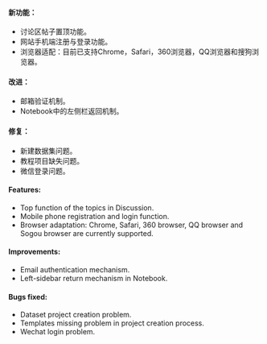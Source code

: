 #### 新功能：
- 讨论区帖子置顶功能。
- 网站手机端注册与登录功能。
- 浏览器适配：目前已支持Chrome，Safari，360浏览器，QQ浏览器和搜狗浏览器。

#### 改进：
- 邮箱验证机制。
- Notebook中的左侧栏返回机制。

#### 修复：
- 新建数据集问题。
- 教程项目缺失问题。
- 微信登录问题。

#### Features:
- Top function of the topics in Discussion.
- Mobile phone registration and login function.
- Browser adaptation: Chrome, Safari, 360 browser, QQ browser and Sogou browser are currently supported.

#### Improvements:
- Email authentication mechanism.
- Left-sidebar return mechanism in Notebook.

#### Bugs fixed:
- Dataset project creation problem.
- Templates missing problem in project creation process.
- Wechat login problem.
